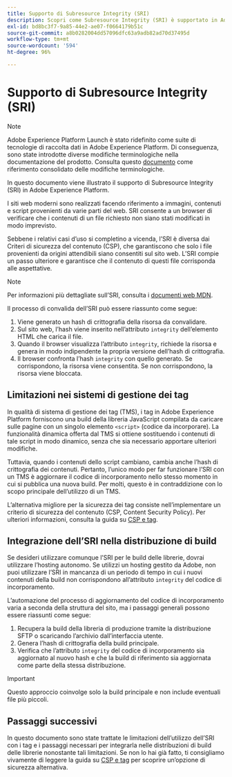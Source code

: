 ```yaml
---
title: Supporto di Subresource Integrity (SRI)
description: Scopri come Subresource Integrity (SRI) è supportato in Adobe Experience Platform.
exl-id: bd8bc3f7-9a85-44e2-ae07-f0664179b51c
source-git-commit: a8b0282004dd57096dfc63a9adb82ad70d37495d
workflow-type: tm+mt
source-wordcount: '594'
ht-degree: 96%

---
```


# Supporto di Subresource Integrity (SRI)

>[!NOTE]
>
>Adobe Experience Platform Launch è stato ridefinito come suite di tecnologie di raccolta dati in Adobe Experience Platform. Di conseguenza, sono state introdotte diverse modifiche terminologiche nella documentazione del prodotto. Consulta questo [documento](../../term-updates.md) come riferimento consolidato delle modifiche terminologiche.

In questo documento viene illustrato il supporto di Subresource Integrity (SRI) in Adobe Experience Platform.

I siti web moderni sono realizzati facendo riferimento a immagini, contenuti e script provenienti da varie parti del web. SRI consente a un browser di verificare che i contenuti di un file richiesto non siano stati modificati in modo imprevisto.

Sebbene i relativi casi d’uso si completino a vicenda, l’SRI è diversa dai Criteri di sicurezza del contenuto (CSP), che garantiscono che solo i file provenienti da origini attendibili siano consentiti sul sito web. L’SRI compie un passo ulteriore e garantisce che il contenuto di questi file corrisponda alle aspettative.

>[!NOTE]
>
>Per informazioni più dettagliate sull’SRI, consulta i [documenti web MDN](https://developer.mozilla.org/it-IT/docs/Web/Security/Subresource_Integrity).

Il processo di convalida dell’SRI può essere riassunto come segue:

1. Viene generato un hash di crittografia della risorsa da convalidare.
1. Sul sito web, l’hash viene inserito nell’attributo `integrity` dell’elemento HTML che carica il file.
1. Quando il browser visualizza l’attributo `integrity`, richiede la risorsa e genera in modo indipendente la propria versione dell’hash di crittografia.
1. Il browser confronta l’hash `integrity` con quello generato. Se corrispondono, la risorsa viene consentita. Se non corrispondono, la risorsa viene bloccata.

## Limitazioni nei sistemi di gestione dei tag

In qualità di sistema di gestione dei tag (TMS), i tag in Adobe Experience Platform forniscono una build della libreria JavaScript compilata da caricare sulle pagine con un singolo elemento `<script>` (codice da incorporare). La funzionalità dinamica offerta dal TMS si ottiene sostituendo i contenuti di tale script in modo dinamico, senza che sia necessario apportare ulteriori modifiche.

Tuttavia, quando i contenuti dello script cambiano, cambia anche l’hash di crittografia dei contenuti. Pertanto, l’unico modo per far funzionare l’SRI con un TMS è aggiornare il codice di incorporamento nello stesso momento in cui si pubblica una nuova build. Per molti, questo è in contraddizione con lo scopo principale dell’utilizzo di un TMS.

L’alternativa migliore per la sicurezza dei tag consiste nell’implementare un criterio di sicurezza del contenuto (CSP, Content Security Policy). Per ulteriori informazioni, consulta la guida su [CSP e tag](./content-security-policy.md).

## Integrazione dell’SRI nella distribuzione di build

Se desideri utilizzare comunque l’SRI per le build delle librerie, dovrai utilizzare l’hosting autonomo. Se utilizzi un hosting gestito da Adobe, non puoi utilizzare l’SRI in mancanza di un periodo di tempo in cui i nuovi contenuti della build non corrispondono all’attributo `integrity` del codice di incorporamento.

L’automazione del processo di aggiornamento del codice di incorporamento varia a seconda della struttura del sito, ma i passaggi generali possono essere riassunti come segue:

1. Recupera la build della libreria di produzione tramite la distribuzione SFTP o scaricando l’archivio dall’interfaccia utente.
1. Genera l’hash di crittografia della build principale.
1. Verifica che l’attributo `integrity` del codice di incorporamento sia aggiornato al nuovo hash e che la build di riferimento sia aggiornata come parte della stessa distribuzione.

>[!IMPORTANT]
>
>Questo approccio coinvolge solo la build principale e non include eventuali file più piccoli.

## Passaggi successivi

In questo documento sono state trattate le limitazioni dell’utilizzo dell’SRI con i tag e i passaggi necessari per integrarla nelle distribuzioni di build delle librerie nonostante tali limitazioni. Se non lo hai già fatto, ti consigliamo vivamente di leggere la guida su [CSP e tag](./content-security-policy.md) per scoprire un’opzione di sicurezza alternativa.
